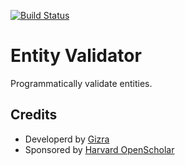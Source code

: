 [![Build Status](https://travis-ci.org/Gizra/entity_validator.svg?branch=7.x-1.x)](https://travis-ci.org/Gizra/entity_validator)

# Entity Validator

Programmatically validate entities.

## Credits

* Developerd by [Gizra](http://gizra.com)
* Sponsored by [Harvard OpenScholar](http://openscholar.harvard.edu/)
